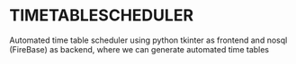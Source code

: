 # TIMETABLESCHEDULER
Automated time table scheduler using python tkinter as frontend and nosql (FireBase) as backend, where we can generate automated time tables
